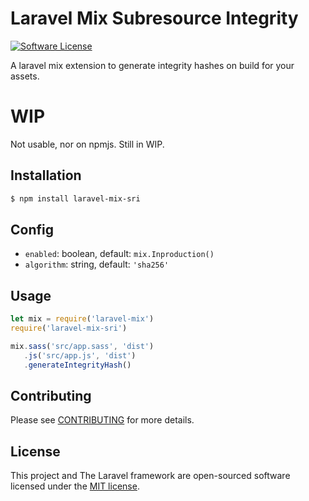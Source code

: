 # Laravel Mix Subresource Integrity

[![Software License](https://img.shields.io/badge/license-MIT-brightgreen.svg?style=flat-square)](LICENSE.md)

A laravel mix extension to generate integrity hashes on build for your assets.

# WIP

Not usable, nor on npmjs. Still in WIP.

## Installation

```bash
$ npm install laravel-mix-sri
```

## Config

- `enabled`: boolean, default: `mix.Inproduction()`
- `algorithm`: string, default: `'sha256'`

## Usage

```js
let mix = require('laravel-mix')
require('laravel-mix-sri')

mix.sass('src/app.sass', 'dist')
   .js('src/app.js', 'dist')
   .generateIntegrityHash()
```

## Contributing

Please see [CONTRIBUTING](CONTRIBUTING.md) for more details.

## License

This project and The Laravel framework are open-sourced software licensed under the [MIT license](http://opensource.org/licenses/MIT).
